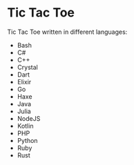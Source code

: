 # Tic Tac Toe

Tic Tac Toe written in different languages:

- Bash
- C#
- C++
- Crystal
- Dart
- Elixir
- Go
- Haxe
- Java
- Julia
- NodeJS
- Kotlin
- PHP
- Python
- Ruby
- Rust
